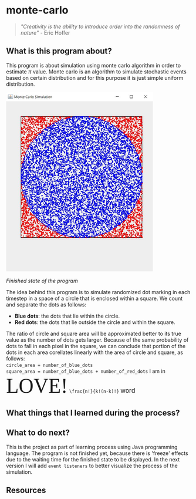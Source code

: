 # monte-carlo

> *"Creativity is the ability to introduce order into the randomness of nature"* - Eric Hoffer

## What is this program about?
This program is about simulation using monte carlo algorithm in order to estimate $\pi$ value. Monte carlo is an algorithm to simulate stochastic events based on certain distribution and for this purpose it is just simple uniform distribution. <br>

<img src="img/preview.JPG" alt="monte-carlo-preview" width="400"/>

*Finished state of the program*

The idea behind this program is to simulate randomized dot marking in each timestep in a space of a circle that is enclosed within a square. We count and separate the dots as follows:
- **Blue dots**: the dots that lie within the circle.
- **Red dots**: the dots that lie outside the circle and within the square.

The ratio of circle and square area will be approximated better to its true value as the number of dots gets larger. Because of the same probability of dots to fall in each pixel in the square, we can conclude that portion of the dots in each area corellates linearly with the area of circle and square, as follows: <br>
`circle_area = number_of_blue_dots`<br>
`square_area = number_of_blue_dots + number_of_red_dots`
I am in <span style="font-family:Papyrus; font-size:4em;">LOVE!</span>
`
\frac{n!}{k!(n-k)!}
`
<span style="font-size:larger;">word</span>


## What things that I learned during the process?




## What to do next?
This is the project as part of learning process using Java programming language. The program is not finished yet, because there is 'freeze' effects due to the waiting time for the finished state to be displayed. In the next version I will add `event listeners` to better visualize the process of the simulation.

## Resources

